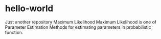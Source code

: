 # hello-world
Just another repository
Maximum Likelihood
Maximum Likelihood is one of Parameter Estimation Methods for estimating parameters in probabilistic function.

